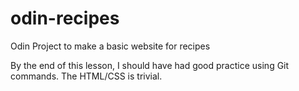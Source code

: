 # odin-recipes

Odin Project to make a basic website for recipes

By the end of this lesson, I should have had good practice using Git commands. The HTML/CSS is trivial.